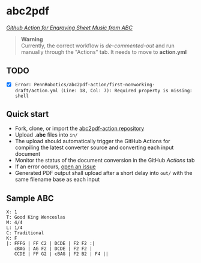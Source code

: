 # abc2pdf

_[Github Action for Engraving Sheet Music from ABC](https://github.com/marketplace/actions/abc-to-pdf)_

> **Warning**  
> Currently, the correct workflow is _de-commented-out_ and run manually through the "Actions" tab. It needs to move to **action.yml**


## TODO

- [X] `Error: PennRobotics/abc2pdf-action/first-nonworking-draft/action.yml (Line: 18, Col: 7): Required property is missing: shell`


## Quick start

* Fork, clone, or import the [abc2pdf-action repository](https://github.com/PennRobotics/abc2pdf-action.git)
* Upload **.abc** files into `in/`
* The upload should automatically trigger the GitHub Actions for compiling the latest converter source and converting each input document
* Monitor the status of the document conversion in the GitHub _Actions_ tab
* If an error occurs, [open an issue](https://github.com/PennRobotics/abc2pdf-action/issues/new/choose)
* Generated PDF output shall upload after a short delay into `out/` with the same filename base as each input


## Sample ABC

```
X: 1
T: Good King Wenceslas
M: 4/4
L: 1/4
C: Traditional
K: F
|: FFFG | FF C2 | DCDE | F2 F2 :|
   cBAG | AG F2 | DCDE | F2 F2 |
   CCDE | FF G2 | cBAG | F2 B2 | F4 ||
```
